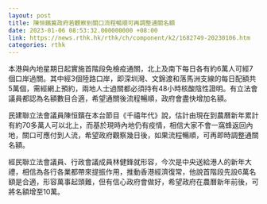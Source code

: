 ```yaml
---
layout: post
title: 陳恒鑌冀政府若觀察到關口流程暢順可再調整通關名額
date: 2023-01-06 08:53:32.000000000 +08:00
link: https://news.rthk.hk/rthk/ch/component/k2/1682749-20230106.htm
categories: rthk
---
```


本港與內地星期日起實施首階段免檢疫通關，北上及南下每日各有約6萬人可經7個口岸過關。其中經3個陸路口岸，即深圳灣、文錦渡和落馬洲支線的每日配額共5萬個，需經網上預約，兩地人士過關都必須持有48小時核酸陰性證明。有立法會議員都認為名額數目合適，希望通關後流程暢順，政府會盡快增加名額。

民建聯立法會議員陳恒鑌在本台節目《千禧年代》說，估計由現在到農曆新年累計有約70多萬人可以北上，而基於現時內地仍有疫情，相信大家不會一窩蜂返回內地，關口可應付到人流，希望政府觀察幾日後，如果流程暢順，可再即時調整通關名額。

經民聯立法會議員、行政會議成員林健鋒就形容，今次是中央送給港人的新年大禮，相信為各行各業都帶來提振作用，推動香港經濟復常，他說首階段先設6萬名額是合適，形容萬事起頭難，但有信心政府會做好，希望政府在農曆新年前後，可將名額增至10萬。

